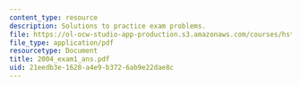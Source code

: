 ```yaml
---
content_type: resource
description: Solutions to practice exam problems.
file: https://ol-ocw-studio-app-production.s3.amazonaws.com/courses/hst-131-introduction-to-neuroscience-fall-2005/21eedb3e1628a4e9b3726ab9e22dae8c_2004_exam1_ans.pdf
file_type: application/pdf
resourcetype: Document
title: 2004_exam1_ans.pdf
uid: 21eedb3e-1628-a4e9-b372-6ab9e22dae8c
---
```

